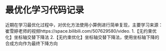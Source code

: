 # 最优化学习代码记录
近期在学习最优化过程中，对优化方法使用小算例进行简单复现，主要学习来源：崔雪婷老师的视频https://space.bilibili.com/507629580/video.
1.【无约束优化】坐标轴交替下降法
2.【无约束优化】坐标轴交替下降法，使用坐标轴下降的合成方向作为最终下降方向
